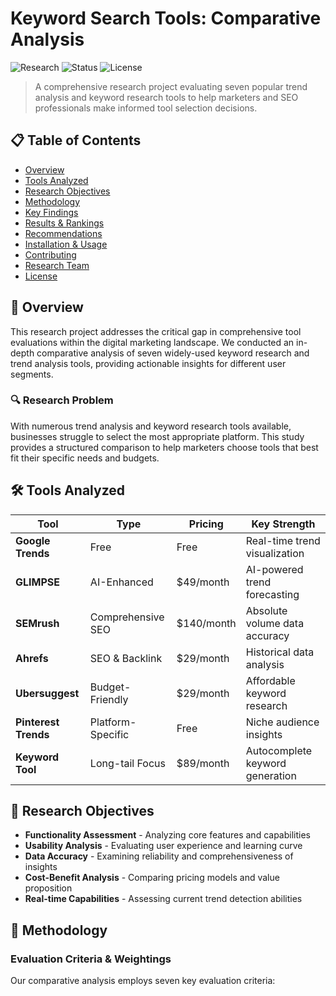 # Keyword Search Tools: Comparative Analysis

![Research](https://img.shields.io/badge/Research-Academic-blue) ![Status](https://img.shields.io/badge/Status-Complete-green) ![License](https://img.shields.io/badge/License-MIT-yellow)

> A comprehensive research project evaluating seven popular trend analysis and keyword research tools to help marketers and SEO professionals make informed tool selection decisions.

## 📋 Table of Contents

- [Overview](#overview)
- [Tools Analyzed](#tools-analyzed)
- [Research Objectives](#research-objectives)
- [Methodology](#methodology)
- [Key Findings](#key-findings)
- [Results & Rankings](#results--rankings)
- [Recommendations](#recommendations)
- [Installation & Usage](#installation--usage)
- [Contributing](#contributing)
- [Research Team](#research-team)
- [License](#license)

## 🎯 Overview

This research project addresses the critical gap in comprehensive tool evaluations within the digital marketing landscape. We conducted an in-depth comparative analysis of seven widely-used keyword research and trend analysis tools, providing actionable insights for different user segments.

### 🔍 Research Problem

With numerous trend analysis and keyword research tools available, businesses struggle to select the most appropriate platform. This study provides a structured comparison to help marketers choose tools that best fit their specific needs and budgets.

## 🛠️ Tools Analyzed

| Tool | Type | Pricing | Key Strength |
|------|------|---------|--------------|
| **Google Trends** | Free | Free | Real-time trend visualization |
| **GLIMPSE** | AI-Enhanced | $49/month | AI-powered trend forecasting |
| **SEMrush** | Comprehensive SEO | $140/month | Absolute volume data accuracy |
| **Ahrefs** | SEO & Backlink | $29/month | Historical data analysis |
| **Ubersuggest** | Budget-Friendly | $29/month | Affordable keyword research |
| **Pinterest Trends** | Platform-Specific | Free | Niche audience insights |
| **Keyword Tool** | Long-tail Focus | $89/month | Autocomplete keyword generation |

## 🎯 Research Objectives

- **Functionality Assessment** - Analyzing core features and capabilities
- **Usability Analysis** - Evaluating user experience and learning curve  
- **Data Accuracy** - Examining reliability and comprehensiveness of insights
- **Cost-Benefit Analysis** - Comparing pricing models and value proposition
- **Real-time Capabilities** - Assessing current trend detection abilities

## 🔬 Methodology

### Evaluation Criteria & Weightings

Our comparative analysis employs seven key evaluation criteria:

